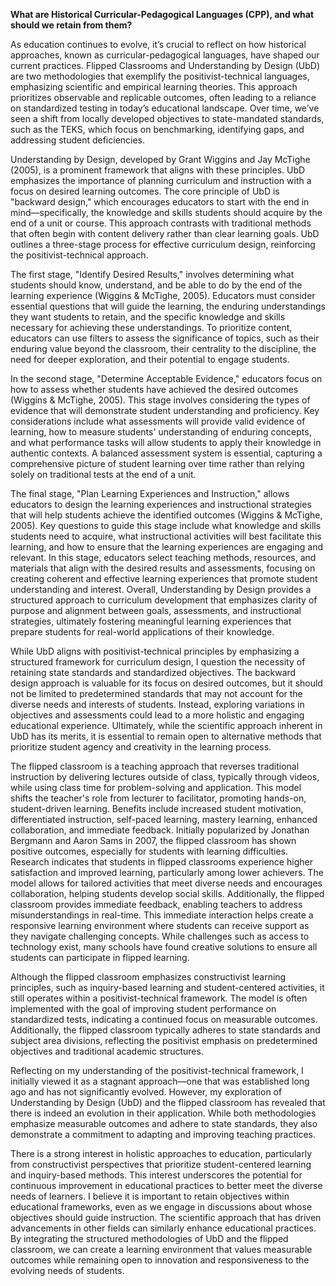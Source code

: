 **What are Historical Curricular-Pedagogical Languages (CPP), and what should we retain from them?**

As education continues to evolve, it’s crucial to reflect on how historical approaches, known as curricular-pedagogical languages, have shaped our current practices. Flipped Classrooms and Understanding by Design (UbD) are two methodologies that exemplify the positivist-technical languages, emphasizing scientific and empirical learning theories. This approach prioritizes observable and replicable outcomes, often leading to a reliance on standardized testing in today’s educational landscape. Over time, we’ve seen a shift from locally developed objectives to state-mandated standards, such as the TEKS, which focus on benchmarking, identifying gaps, and addressing student deficiencies.

Understanding by Design, developed by Grant Wiggins and Jay McTighe (2005), is a prominent framework that aligns with these principles. UbD emphasizes the importance of planning curriculum and instruction with a focus on desired learning outcomes. The core principle of UbD is "backward design," which encourages educators to start with the end in mind—specifically, the knowledge and skills students should acquire by the end of a unit or course. This approach contrasts with traditional methods that often begin with content delivery rather than clear learning goals. UbD outlines a three-stage process for effective curriculum design, reinforcing the positivist-technical approach.

The first stage, "Identify Desired Results," involves determining what students should know, understand, and be able to do by the end of the learning experience (Wiggins & McTighe, 2005). Educators must consider essential questions that will guide the learning, the enduring understandings they want students to retain, and the specific knowledge and skills necessary for achieving these understandings. To prioritize content, educators can use filters to assess the significance of topics, such as their enduring value beyond the classroom, their centrality to the discipline, the need for deeper exploration, and their potential to engage students.

In the second stage, "Determine Acceptable Evidence," educators focus on how to assess whether students have achieved the desired outcomes (Wiggins & McTighe, 2005). This stage involves considering the types of evidence that will demonstrate student understanding and proficiency. Key considerations include what assessments will provide valid evidence of learning, how to measure students' understanding of enduring concepts, and what performance tasks will allow students to apply their knowledge in authentic contexts. A balanced assessment system is essential, capturing a comprehensive picture of student learning over time rather than relying solely on traditional tests at the end of a unit.

The final stage, "Plan Learning Experiences and Instruction," allows educators to design the learning experiences and instructional strategies that will help students achieve the identified outcomes (Wiggins & McTighe, 2005). Key questions to guide this stage include what knowledge and skills students need to acquire, what instructional activities will best facilitate this learning, and how to ensure that the learning experiences are engaging and relevant. In this stage, educators select teaching methods, resources, and materials that align with the desired results and assessments, focusing on creating coherent and effective learning experiences that promote student understanding and interest. Overall, Understanding by Design provides a structured approach to curriculum development that emphasizes clarity of purpose and alignment between goals, assessments, and instructional strategies, ultimately fostering meaningful learning experiences that prepare students for real-world applications of their knowledge.

While UbD aligns with positivist-technical principles by emphasizing a structured framework for curriculum design, I question the necessity of retaining state standards and standardized objectives. The backward design approach is valuable for its focus on desired outcomes, but it should not be limited to predetermined standards that may not account for the diverse needs and interests of students. Instead, exploring variations in objectives and assessments could lead to a more holistic and engaging educational experience. Ultimately, while the scientific approach inherent in UbD has its merits, it is essential to remain open to alternative methods that prioritize student agency and creativity in the learning process.

The flipped classroom is a teaching approach that reverses traditional instruction by delivering lectures outside of class, typically through videos, while using class time for problem-solving and application. This model shifts the teacher's role from lecturer to facilitator, promoting hands-on, student-driven learning. Benefits include increased student motivation, differentiated instruction, self-paced learning, mastery learning, enhanced collaboration, and immediate feedback. Initially popularized by Jonathan Bergmann and Aaron Sams in 2007, the flipped classroom has shown positive outcomes, especially for students with learning difficulties. Research indicates that students in flipped classrooms experience higher satisfaction and improved learning, particularly among lower achievers. The model allows for tailored activities that meet diverse needs and encourages collaboration, helping students develop social skills. Additionally, the flipped classroom provides immediate feedback, enabling teachers to address misunderstandings in real-time. This immediate interaction helps create a responsive learning environment where students can receive support as they navigate challenging concepts. While challenges such as access to technology exist, many schools have found creative solutions to ensure all students can participate in flipped learning.

Although the flipped classroom emphasizes constructivist learning principles, such as inquiry-based learning and student-centered activities, it still operates within a positivist-technical framework. The model is often implemented with the goal of improving student performance on standardized tests, indicating a continued focus on measurable outcomes. Additionally, the flipped classroom typically adheres to state standards and subject area divisions, reflecting the positivist emphasis on predetermined objectives and traditional academic structures.

Reflecting on my understanding of the positivist-technical framework, I initially viewed it as a stagnant approach—one that was established long ago and has not significantly evolved. However, my exploration of Understanding by Design (UbD) and the flipped classroom has revealed that there is indeed an evolution in their application. While both methodologies emphasize measurable outcomes and adhere to state standards, they also demonstrate a commitment to adapting and improving teaching practices.

There is a strong interest in holistic approaches to education, particularly from constructivist perspectives that prioritize student-centered learning and inquiry-based methods. This interest underscores the potential for continuous improvement in educational practices to better meet the diverse needs of learners. I believe it is important to retain objectives within educational frameworks, even as we engage in discussions about whose objectives should guide instruction. The scientific approach that has driven advancements in other fields can similarly enhance educational practices. By integrating the structured methodologies of UbD and the flipped classroom, we can create a learning environment that values measurable outcomes while remaining open to innovation and responsiveness to the evolving needs of students.